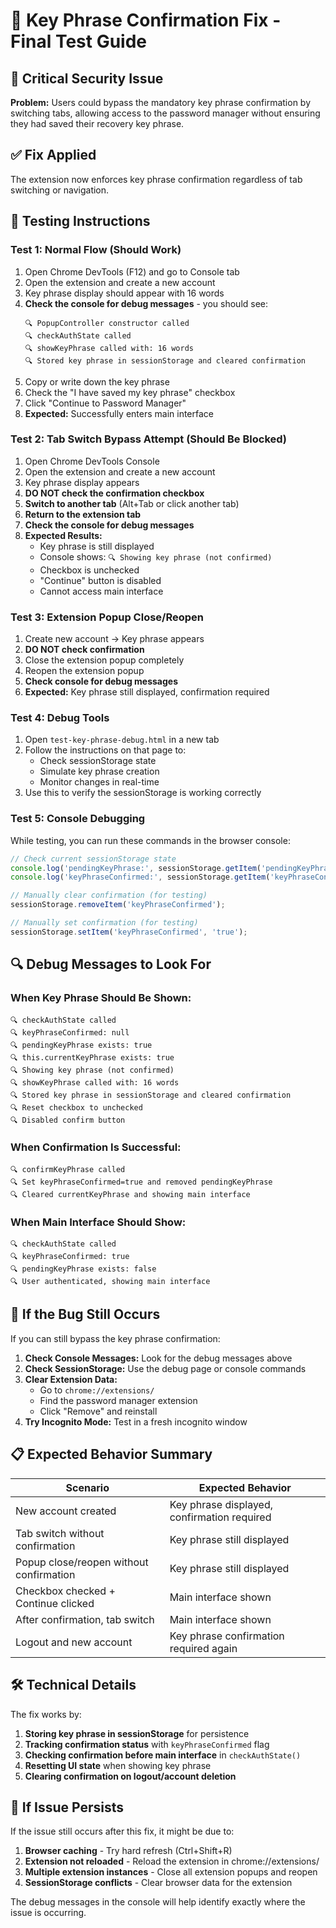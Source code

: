 # 🔐 Key Phrase Confirmation Fix - Final Test Guide

## 🚨 Critical Security Issue
**Problem:** Users could bypass the mandatory key phrase confirmation by switching tabs, allowing access to the password manager without ensuring they had saved their recovery key phrase.

## ✅ Fix Applied
The extension now enforces key phrase confirmation regardless of tab switching or navigation.

## 🧪 Testing Instructions

### **Test 1: Normal Flow (Should Work)**
1. Open Chrome DevTools (F12) and go to Console tab
2. Open the extension and create a new account
3. Key phrase display should appear with 16 words
4. **Check the console for debug messages** - you should see:
   ```
   🔍 PopupController constructor called
   🔍 checkAuthState called
   🔍 showKeyPhrase called with: 16 words
   🔍 Stored key phrase in sessionStorage and cleared confirmation
   ```
5. Copy or write down the key phrase
6. Check the "I have saved my key phrase" checkbox
7. Click "Continue to Password Manager"
8. **Expected:** Successfully enters main interface

### **Test 2: Tab Switch Bypass Attempt (Should Be Blocked)**
1. Open Chrome DevTools Console
2. Open the extension and create a new account
3. Key phrase display appears
4. **DO NOT check the confirmation checkbox**
5. **Switch to another tab** (Alt+Tab or click another tab)
6. **Return to the extension tab**
7. **Check the console for debug messages**
8. **Expected Results:**
   - Key phrase is still displayed
   - Console shows: `🔍 Showing key phrase (not confirmed)`
   - Checkbox is unchecked
   - "Continue" button is disabled
   - Cannot access main interface

### **Test 3: Extension Popup Close/Reopen**
1. Create new account → Key phrase appears
2. **DO NOT check confirmation**
3. Close the extension popup completely
4. Reopen the extension popup
5. **Check console for debug messages**
6. **Expected:** Key phrase still displayed, confirmation required

### **Test 4: Debug Tools**
1. Open `test-key-phrase-debug.html` in a new tab
2. Follow the instructions on that page to:
   - Check sessionStorage state
   - Simulate key phrase creation
   - Monitor changes in real-time
3. Use this to verify the sessionStorage is working correctly

### **Test 5: Console Debugging**
While testing, you can run these commands in the browser console:

```javascript
// Check current sessionStorage state
console.log('pendingKeyPhrase:', sessionStorage.getItem('pendingKeyPhrase'));
console.log('keyPhraseConfirmed:', sessionStorage.getItem('keyPhraseConfirmed'));

// Manually clear confirmation (for testing)
sessionStorage.removeItem('keyPhraseConfirmed');

// Manually set confirmation (for testing)
sessionStorage.setItem('keyPhraseConfirmed', 'true');
```

## 🔍 Debug Messages to Look For

### **When Key Phrase Should Be Shown:**
```
🔍 checkAuthState called
🔍 keyPhraseConfirmed: null
🔍 pendingKeyPhrase exists: true
🔍 this.currentKeyPhrase exists: true
🔍 Showing key phrase (not confirmed)
🔍 showKeyPhrase called with: 16 words
🔍 Stored key phrase in sessionStorage and cleared confirmation
🔍 Reset checkbox to unchecked
🔍 Disabled confirm button
```

### **When Confirmation Is Successful:**
```
🔍 confirmKeyPhrase called
🔍 Set keyPhraseConfirmed=true and removed pendingKeyPhrase
🔍 Cleared currentKeyPhrase and showing main interface
```

### **When Main Interface Should Show:**
```
🔍 checkAuthState called
🔍 keyPhraseConfirmed: true
🔍 pendingKeyPhrase exists: false
🔍 User authenticated, showing main interface
```

## 🐛 If the Bug Still Occurs

If you can still bypass the key phrase confirmation:

1. **Check Console Messages:** Look for the debug messages above
2. **Check SessionStorage:** Use the debug page or console commands
3. **Clear Extension Data:** 
   - Go to `chrome://extensions/`
   - Find the password manager extension
   - Click "Remove" and reinstall
4. **Try Incognito Mode:** Test in a fresh incognito window

## 📋 Expected Behavior Summary

| Scenario | Expected Behavior |
|----------|------------------|
| New account created | Key phrase displayed, confirmation required |
| Tab switch without confirmation | Key phrase still displayed |
| Popup close/reopen without confirmation | Key phrase still displayed |
| Checkbox checked + Continue clicked | Main interface shown |
| After confirmation, tab switch | Main interface shown |
| Logout and new account | Key phrase confirmation required again |

## 🛠️ Technical Details

The fix works by:
1. **Storing key phrase in sessionStorage** for persistence
2. **Tracking confirmation status** with `keyPhraseConfirmed` flag
3. **Checking confirmation before main interface** in `checkAuthState()`
4. **Resetting UI state** when showing key phrase
5. **Clearing confirmation on logout/account deletion**

## 🚨 If Issue Persists

If the issue still occurs after this fix, it might be due to:
1. **Browser caching** - Try hard refresh (Ctrl+Shift+R)
2. **Extension not reloaded** - Reload the extension in chrome://extensions/
3. **Multiple extension instances** - Close all extension popups and reopen
4. **SessionStorage conflicts** - Clear browser data for the extension

The debug messages in the console will help identify exactly where the issue is occurring.